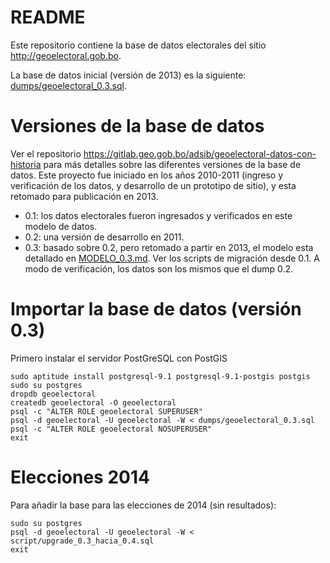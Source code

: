 # README

Este repositorio contiene la base de datos electorales del sitio http://geoelectoral.gob.bo.

La base de datos inicial (versión de 2013) es la siguiente: [dumps/geoelectoral_0.3.sql](dumps/geoelectoral_0.3.sql).

# Versiones de la base de datos

Ver el repositorio https://gitlab.geo.gob.bo/adsib/geoelectoral-datos-con-historia para más detalles sobre las diferentes versiones de la base de datos.  Este proyecto fue iniciado en los años 2010-2011 (ingreso y verificación de los datos, y desarrollo de un prototipo de sitio), y esta retomado para publicación en 2013.

* 0.1: los datos electorales fueron ingresados y verificados en este modelo de datos.
* 0.2: una versión de desarrollo en 2011.
* 0.3: basado sobre 0.2, pero retomado a partir en 2013, el modelo esta detallado en [MODELO_0.3.md](modelo_0.3/MODELO_0.3.md). Ver los scripts de migración desde 0.1. A modo de verificación, los datos son los mismos que el dump 0.2.

# Importar la base de datos (versión 0.3)

Primero instalar el servidor PostGreSQL con PostGIS

```
sudo aptitude install postgresql-9.1 postgresql-9.1-postgis postgis
sudo su postgres
dropdb geoelectoral
createdb geoelectoral -O geoelectoral
psql -c "ALTER ROLE geoelectoral SUPERUSER"
psql -d geoelectoral -U geoelectoral -W < dumps/geoelectoral_0.3.sql
psql -c "ALTER ROLE geoelectoral NOSUPERUSER"
exit
```

# Elecciones 2014

Para añadir la base para las elecciones de 2014 (sin resultados):

```
sudo su postgres
psql -d geoelectoral -U geoelectoral -W < script/upgrade_0.3_hacia_0.4.sql
exit
```
